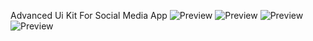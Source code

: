 Advanced Ui Kit For Social Media App
![Preview](/preview/login.jpg)
![Preview](/preview/home.jpg)
![Preview](/preview/home2.jpg)
![Preview](/preview/drawer.jpg)
